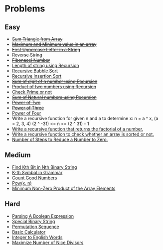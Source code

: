 # Problems

## Easy
- ~~[Sum Triangle from Array](https://www.geeksforgeeks.org/sum-triangle-from-array/)~~
- ~~[Maximum and Minimum value in an array](https://www.geeksforgeeks.org/program-find-minimum-maximum-element-array/)~~
- ~~[First Uppercase Letter in a String](https://www.geeksforgeeks.org/first-uppercase-letter-in-a-string-iterative-and-recursive/)~~
- ~~[Reverse String](https://leetcode.com/problems/reverse-string/)~~
- ~~[Fibonacci Number](https://leetcode.com/problems/fibonacci-number/)~~
- [Length of string using Recursion](https://www.geeksforgeeks.org/program-for-length-of-a-string-using-recursion/)
- [Recursive Bubble Sort](https://www.geeksforgeeks.org/recursive-bubble-sort/)
- [Recursive Insertion Sort](https://www.geeksforgeeks.org/recursive-insertion-sort/)
- ~~[Sum of digit of a number using Recursion](https://www.geeksforgeeks.org/sum-digit-number-using-recursion/)~~
- ~~[Product of two numbers using Recursion](https://www.geeksforgeeks.org/product-2-numbers-using-recursion/)~~
- [Check Prime or not](https://www.geeksforgeeks.org/recursive-program-prime-number/)
- ~~[Sum of Natural numbers using Recursion](https://www.geeksforgeeks.org/sum-of-natural-numbers-using-recursion/)~~
- ~~[Power of Two](https://leetcode.com/problems/power-of-two/)~~
- ~~[Power of Three](https://leetcode.com/problems/power-of-three/)~~
- [Power of Four](https://leetcode.com/problems/power-of-four/)
- Write a recursive function for given n and a to determine x:
      n = a ^ x, (a = 2, 3, 4)
      (2 ^ -31) <= n <= (2 ^ 31) - 1      
- [Write a recursive function that returns the factorial of a number.](https://www.hackerrank.com/challenges/30-recursion/problem)
- [Write a recursive function to check whether an array is sorted or not.](https://www.geeksforgeeks.org/program-check-array-sorted-not-iterative-recursive)
- [Number of Steps to Reduce a Number to Zero.](https://leetcode.com/problems/number-of-steps-to-reduce-a-number-to-zero/)

## Medium
- [Find Kth Bit in Nth Binary String](https://leetcode.com/problems/find-kth-bit-in-nth-binary-string/)
- [K-th Symbol in Grammar](https://leetcode.com/problems/k-th-symbol-in-grammar/)
- [Count Good Numbers](https://leetcode.com/problems/count-good-numbers/)
- [Pow(x, n)](https://leetcode.com/problems/powx-n/)
- [Minimum Non-Zero Product of the Array Elements](https://leetcode.com/problems/minimum-non-zero-product-of-the-array-elements/)

## Hard
- [Parsing A Boolean Expression](https://leetcode.com/problems/parsing-a-boolean-expression/)
- [Special Binary String](https://leetcode.com/problems/special-binary-string/)
- [Permutation Sequence](https://leetcode.com/problems/permutation-sequence/)
- [Basic Calculator](https://leetcode.com/problems/basic-calculator/)
- [Integer to English Words](https://leetcode.com/problems/integer-to-english-words/)
- [Maximize Number of Nice Divisors](https://leetcode.com/problems/maximize-number-of-nice-divisors/)
